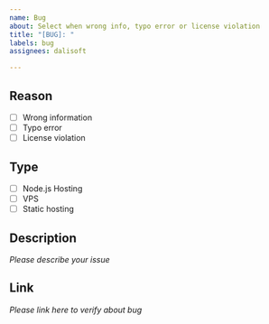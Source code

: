 ```yaml
---
name: Bug
about: Select when wrong info, typo error or license violation
title: "[BUG]: "
labels: bug
assignees: dalisoft

---
```


## Reason

- [ ] Wrong information
- [ ] Typo error
- [ ] License violation

## Type

- [ ] Node.js Hosting
- [ ] VPS
- [ ] Static hosting

## Description

_Please describe your issue_

## Link

_Please link here to verify about bug_
